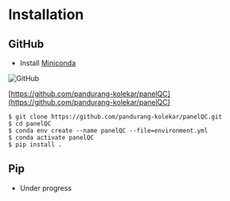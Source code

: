 # Installation

## GitHub

- Install [Miniconda](https://docs.conda.io/en/latest/miniconda.html)

![GitHub](https://skillicons.dev/icons?i=github)

[https://github.com/pandurang-kolekar/panelQC](https://github.com/pandurang-kolekar/panelQC)

```
$ git clone https://github.com/pandurang-kolekar/panelQC.git
$ cd panelQC
$ conda env create --name panelQC --file=environment.yml
$ conda activate panelQC
$ pip install .
```

## Pip

- Under progress

